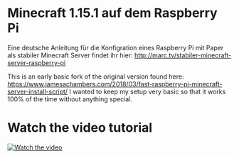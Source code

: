 # Minecraft 1.15.1 auf dem Raspberry Pi 

Eine deutsche Anleitung für die Konfigration eines Raspberry Pi mit Paper als stabiler Minecraft Server findet ihr hier:
http://marc.tv/stabiler-minecraft-server-raspberry-pi

This is an early basic fork of the original version found here: https://www.jamesachambers.com/2018/03/fast-raspberry-pi-minecraft-server-install-script/ I wanted to keep my setup very basic so that it works 100% of the time without anything special.
 
# Watch the video tutorial

[![Watch the video](https://img.youtube.com/vi/t1cr2UasuhQ/maxresdefault.jpg)](https://youtu.be/t1cr2UasuhQ)
